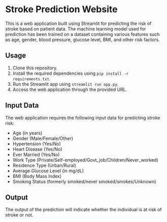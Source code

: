 # Stroke Prediction Website

This is a web application built using Streamlit for predicting the risk of stroke based on patient data. The machine learning model used for prediction has been trained on a dataset containing various features such as age, gender, blood pressure, glucose level, BMI, and other risk factors.

## Usage
1. Clone this repository.
2. Install the required dependencies using `pip install -r requirements.txt`.
3. Run the Streamlit app using `streamlit run app.py`.
4. Access the web application through the provided URL.

## Input Data
The web application requires the following input data for predicting stroke risk:
- Age (in years)
- Gender (Male/Female/Other)
- Hypertension (Yes/No)
- Heart Disease (Yes/No)
- Ever Married (Yes/No)
- Work Type (Private/Self-employed/Govt_job/Children/Never_worked)
- Residence Type (Urban/Rural)
- Average Glucose Level (in mg/dL)
- BMI (Body Mass Index)
- Smoking Status (formerly smoked/never smoked/smokes/Unknown)

## Output
The output of the prediction will indicate whether the individual is at risk of stroke or not.

